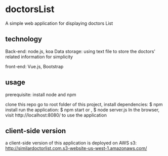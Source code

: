 # doctorsList
A simple web application for displaying doctors List

## technology
Back-end: 
    node.js, koa
Data storage: 
    using text file to store the doctors' related information for simplicity

front-end: 
    Vue.js, Bootstrap

## usage

prerequisite: install node and npm

clone this repo
go to root folder of this project, install dependencies: $ npm install
run the application: $ npm start or , $ node server.js
In the browser, visit http://localhost:8080/ to use the application


## client-side version
a client-side version of this application is deployed on AWS s3:
http://similardoctorlist.com.s3-website-us-west-1.amazonaws.com/
